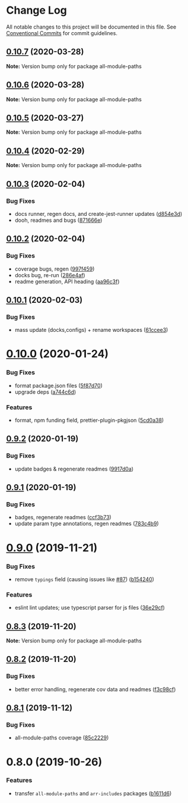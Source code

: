 # Change Log

All notable changes to this project will be documented in this file.
See [Conventional Commits](https://conventionalcommits.org) for commit guidelines.

## [0.10.7](https://github.com/tunnckoCore/opensource/compare/all-module-paths@0.10.6...all-module-paths@0.10.7) (2020-03-28)

**Note:** Version bump only for package all-module-paths





## [0.10.6](https://github.com/tunnckoCore/opensource/compare/all-module-paths@0.10.5...all-module-paths@0.10.6) (2020-03-28)

**Note:** Version bump only for package all-module-paths





## [0.10.5](https://github.com/tunnckoCore/opensource/compare/all-module-paths@0.10.4...all-module-paths@0.10.5) (2020-03-27)

**Note:** Version bump only for package all-module-paths





## [0.10.4](https://github.com/tunnckoCore/opensource/compare/all-module-paths@0.10.3...all-module-paths@0.10.4) (2020-02-29)

**Note:** Version bump only for package all-module-paths





## [0.10.3](https://github.com/tunnckoCore/opensource/compare/all-module-paths@0.10.2...all-module-paths@0.10.3) (2020-02-04)


### Bug Fixes

* docs runner, regen docs, and create-jest-runner updates ([d854e3d](https://github.com/tunnckoCore/opensource/commit/d854e3d335fa1d2c82d87321a07c6659fe6dcee1))
* dooh, readmes and bugs ([871666e](https://github.com/tunnckoCore/opensource/commit/871666e7eabbca6bf65cbc257311f0a46d410752))





## [0.10.2](https://github.com/tunnckoCore/opensource/compare/all-module-paths@0.10.1...all-module-paths@0.10.2) (2020-02-04)


### Bug Fixes

* coverage bugs, regen ([997f459](https://github.com/tunnckoCore/opensource/commit/997f459bff26b47f9119b4b7046f7b7d8b7afd6c))
* docks bug, re-run ([286e4af](https://github.com/tunnckoCore/opensource/commit/286e4af4de74899decf0bf71124b0abb214c887a))
* readme generation, API heading ([aa96c3f](https://github.com/tunnckoCore/opensource/commit/aa96c3f06af5a27b0e3b4119b92a9f7978e0e251))





## [0.10.1](https://github.com/tunnckoCore/opensource/compare/all-module-paths@0.10.0...all-module-paths@0.10.1) (2020-02-03)


### Bug Fixes

* mass update (docks,configs) + rename workspaces ([61ccee3](https://github.com/tunnckoCore/opensource/commit/61ccee33ca1cce122de9c7d6522a7a2913f65828))





# [0.10.0](https://github.com/tunnckoCore/opensource/compare/all-module-paths@0.9.2...all-module-paths@0.10.0) (2020-01-24)


### Bug Fixes

* format package.json files ([5f87d70](https://github.com/tunnckoCore/opensource/commit/5f87d70d369e2939c8ab85aff8863a4cfe7f44e5))
* upgrade deps ([a744c6d](https://github.com/tunnckoCore/opensource/commit/a744c6dbef340b51e246ecf874579a752b7aa35a))


### Features

* format, npm funding field, prettier-plugin-pkgjson ([5cd0a38](https://github.com/tunnckoCore/opensource/commit/5cd0a389a731e5634636f1a124decbaf36807824))





## [0.9.2](https://github.com/tunnckoCore/opensource/compare/all-module-paths@0.9.1...all-module-paths@0.9.2) (2020-01-19)


### Bug Fixes

* update badges & regenerate readmes ([9917d0a](https://github.com/tunnckoCore/opensource/commit/9917d0a8cb045e2b6f83935347d6bb35144686bc))





## [0.9.1](https://github.com/tunnckoCore/opensource/compare/all-module-paths@0.9.0...all-module-paths@0.9.1) (2020-01-19)


### Bug Fixes

* badges, regenerate readmes ([ccf3b73](https://github.com/tunnckoCore/opensource/commit/ccf3b73c123dc66f2b1964bb263ab9e331449d3c))
* update param type annotations, regen readmes ([783c4b9](https://github.com/tunnckoCore/opensource/commit/783c4b9ed402621ecdfbda524c0a53b30f83ae68))





# [0.9.0](https://github.com/tunnckoCore/opensource/compare/all-module-paths@0.8.3...all-module-paths@0.9.0) (2019-11-21)


### Bug Fixes

* remove `typings` field (causing issues like [#87](https://github.com/tunnckoCore/opensource/issues/87)) ([b154240](https://github.com/tunnckoCore/opensource/commit/b154240e8bab1daa63d873909735d2c59bdf25cc))


### Features

* eslint lint updates; use typescript parser for js files ([36e29cf](https://github.com/tunnckoCore/opensource/commit/36e29cf7510ef15da4c532f9dc2b81cd275218c3))





## [0.8.3](https://github.com/tunnckoCore/opensource/compare/all-module-paths@0.8.2...all-module-paths@0.8.3) (2019-11-20)

**Note:** Version bump only for package all-module-paths





## [0.8.2](https://github.com/tunnckoCore/opensource/compare/all-module-paths@0.8.1...all-module-paths@0.8.2) (2019-11-20)


### Bug Fixes

* better error handling, regenerate cov data and readmes ([f3c98cf](https://github.com/tunnckoCore/opensource/commit/f3c98cf5812cf92127f491df67f083d06235a399))





## [0.8.1](https://github.com/tunnckoCore/opensource/compare/all-module-paths@0.8.0...all-module-paths@0.8.1) (2019-11-12)


### Bug Fixes

* all-module-paths coverage ([85c2229](https://github.com/tunnckoCore/opensource/commit/85c222973e018eb0edd58717c97a2de7e0b92986))





# 0.8.0 (2019-10-26)


### Features

* transfer `all-module-paths` and `arr-includes` packages ([b1611d6](https://github.com/tunnckoCore/opensource/commit/b1611d6b7b04eff86f01f3df213783f10f1de11a))

